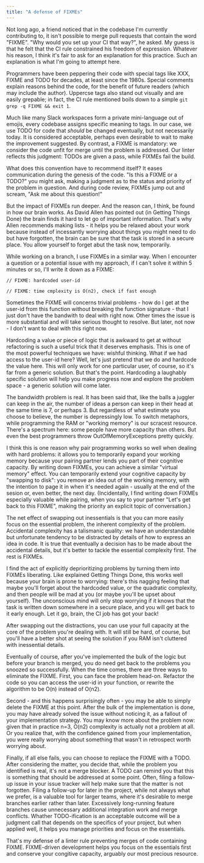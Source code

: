 ```yaml
---
title: "A defense of FIXMEs"
---
```


Not long ago, a friend noticed that in the codebase I'm currently contributing to, it isn't possible to merge pull requests that contain the word "FIXME". "Why would you set up your CI that way?", he asked. My guess is that he felt that the CI rule constrained his freedom of expression. Whatever his reason, I think it's fair to ask for an explanation for this practice. Such an explanation is what I'm going to attempt here.

Programmers have been peppering their code with special tags like XXX, FIXME and TODO for decades, at least since the 1980s. Special comments explain reasons behind the code, for the benefit of future readers (which may include the author). Uppercse tags also stand out visually and are easily grepable; in fact, the CI rule mentioned boils down to a simple `git grep -q FIXME && exit 1`.

Much like many Slack workspaces form a private mini-language out of emojis, every codebase assigns specific meaning to tags. In our case, we use TODO for code that _should_ be changed eventually, but not necessarily today. It is considered acceptable, perhaps even desirable to wait to make the improvement suggested. By contrast, a FIXME is mandatory: we consider the code unfit for merge until the problem is addressed. Our linter reflects this judgment: TODOs are given a pass, while FIXMEs fail the build.

What does this convention have to recommend itself? It eases communication during the genesis of the code. "Is this a FIXME or a TODO?" you might ask, making a judgment as to the status and priority of the problem in question. And during code review, FIXMEs jump out and scream, "Ask me about this question!"

But the impact of FIXMEs run deeper. And the reason can, I think, be found in how our brain works. As David Allen has pointed out (in Getting Things Done) the brain finds it hard to let go of important information. That's why Allen recommends making lists - it helps you be relaxed about your work because instead of incessantly worrying about things you might need to do but have forgotten, the brain can be sure that the task is stored in a secure place. You allow yourself to forget abut the task now, temporarily.

While working on a branch, I use FIXMEs in a similar way. When I encounter a question or a potential issue with my approach, if I can't solve it within 5 minutes or so, I'll write it down as a FIXME:

```
// FIXME: hardcoded user-id

// FIXME: time cmplexity is O(n2), check if fast enough
```

Sometimes the FIXME will concerns trivial problems - how do I get at the user-id from this function without breaking the function signature - that I just don't have the bandwith to deal with right now. Other times the issue is more substantial and will take serious thought to resolve. But later, not now - I don't want to deal with this right now.

Hardcoding a value or piece of logic that is awkward to get at without refactoring is such a useful trick that it deserves emphasis. This is one of the most powerful techniques we have: wishful thinking. What if we had access to the user-id here? Well, let's just pretend that we do and hardcode the value here. This will only work for one particular user, of course, so it's far from a generic solution. But that's the point. Hardcoding a laughably specific solution will help you make progress now and explore the problem space - a generic solution will come later.

The bandwidth problem is real. It has been said that, like the balls a juggler can keep in the air, the number of ideas a person can keep in their head at the same time is 7, or perhaps 3. But regardless of what estimate you choose to believe, the number is depressingly low. To switch metaphors, while programming the RAM or "working memory" is our scracest resource. There's a spectrum here: some people have more capacity than others. But even the best programmers throw OutOfMemoryExceptions pretty quickly.

I think this is one reason why pair programming works so well when dealing with hard problems: it allows you to temporarily expand your working memory because your pairing partner lends you part of their cognitive capacity. By writing down FIXMEs, you can achieve a similar "virtual memory" effect. You can temporarily extend your cognitive capacity by "swapping to disk": you remove an idea out of the working memory, with the intention to page it in when it's needed again - usually at the end of the sesion or, even better, the next day. (Incidentally, I find writing down FIXMEs especially valuable while pairing, when you say to your partner "Let's get back to this FIXME", making the priority an explicit topic of conversation.)

The net effect of swapping out inessentials is that you can more easily focus on the essential problem, the inherent complexity of the problem. Accidental complexity has a talismanic quality: we have an understandable but unfortunate tendency to be distracted by details of how to express an idea in code. It is true that eventually a decision has to be made about the accidental details, but it's better to tackle the essential complexity first. The rest is FIXMEs.

I find the act of explicitly deprioritizing problems by turning them into FIXMEs liberating. Like explained Getting Things Done, this works well because your brain is prone to worrying: there's this nagging feeling that maybe you'll forget about the hardcoded value, or the quadratic complexity, and then people will be mad at you (or maybe you'll be upset about yourself). The unconscious mind will only stop worrying if it knows that the task is written down somewhere in a secure place, and you will get back to it early enough. Let it go, brain, the CI job has got your back!

After swapping out the distractions, you can use your full capacity at the core of the problem you're dealing with. It will still be hard, of course, but you'll have a better shot at seeing the solution if you RAM isn't cluttered with inessential details. 

Eventually of course, after you've implemented the bulk of the logic but before your branch is merged, you do need get back to the problems you snoozed so successfully. When the time comes, there are three ways to eliminate the FIXME. First, you can face the problem head-on. Refactor the code so you can access the user-id in your function, or rewrite the algorithm to be O(n) instead of O(n2).

Second - and this happens surprisingly often - you may be able to simply delete the FIXME at this point. After the bulk of the implementation is done, you may have already solved the issue without noticing it, as a fallout of your implementation strategy. You may know more about the problem now: given that in practice n=3, O(n2) complexity is actually not a problem at all. Or you realize that, with the confidence gained from your implementation, you were really worrying about something that wasn't in retrospect worth worrying about.

Finally, if all else fails, you can choose to replace the FIXME with a TODO. After considering the matter, you decide that, while the problem you identified is real, it's not a merge blocker. A TODO can remind you that this is something that should be addressed at some point. Often, filing a follow-up issue in your issue tracker will help make sure that the matter is not forgotten. Filing a follow-up for later in the project, while not always what we prefer, is a valuable tool for larger teams, where it's desirable to merge branches earlier rather than later. Excessively long-running feature branches cause unnecessary additional integration work and merge conflicts. Whather TODO-ification is an acceptable outcome will be a judgment call that depends on the specifics of your project, but when applied well, it helps you manage priorities and focus on the essentials.

That's my defense of a linter rule preventing merges of code containing FIXME. FIXME-driven development helps you focus on the essentials first and conserve your congitive capacity, arguably our most precious resource.
